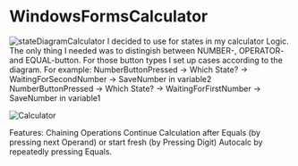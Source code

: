 # WindowsFormsCalculator


![stateDiagramCalculator](https://user-images.githubusercontent.com/29587190/141698753-8b694c20-c169-4da9-9de0-c58ac0a64e45.PNG)
I decided to use for states in my calculator Logic.
The only thing I needed was to distingish between NUMBER-, OPERATOR- and EQUAL-button. For those button types I set up cases according to the diagram.
For example:
NumberButtonPressed -> Which State? -> WaitingForSecondNumber -> SaveNumber in variable2
NumberButtonPressed -> Which State? ->  WaitingForFirstNumber -> SaveNumber in variable1

![Calculator](https://user-images.githubusercontent.com/29587190/141697909-0cb36415-3928-4f7b-b94c-1c9dd5196e79.PNG)


Features:
Chaining Operations
Continue Calculation after Equals (by pressing next Operand) or start fresh (by Pressing Digit)
Autocalc by repeatedly pressing Equals.
